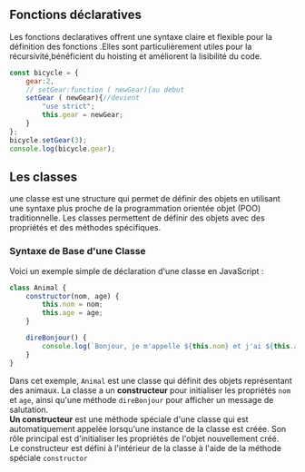 ## Fonctions déclaratives
Les fonctions declaratives offrent une syntaxe claire et flexible pour la définition des fonctions .Elles sont particulièrement utiles pour la récursivité,bénéficient du hoisting et améliorent la lisibilité du code.  
```js
const bicycle = {
    gear:2,
    // setGear:function ( newGear){au debut
    setGear ( newGear){//devient 
        "use strict";
        this.gear = newGear;
    }
};
bicycle.setGear(3);
console.log(bicycle.gear);
```


## Les classes

une classe est une structure qui permet de définir des objets en utilisant une syntaxe plus proche de la programmation orientée objet (POO) traditionnelle. Les classes permettent de définir des objets avec des propriétés et des méthodes spécifiques.  
### Syntaxe de Base d'une Classe
Voici un exemple simple de déclaration d'une classe en JavaScript :  
```js
class Animal {
    constructor(nom, age) {
        this.nom = nom;
        this.age = age;
    }

    direBonjour() {
        console.log(`Bonjour, je m'appelle ${this.nom} et j'ai ${this.age} ans.`);
    }
}
```
Dans cet exemple, `Animal` est une classe qui définit des objets représentant des animaux. La classe a un **constructeur** pour initialiser les propriétés `nom` et `age`, ainsi qu'une méthode `direBonjour` pour afficher un message de salutation.  
**Un constructeur** est une méthode spéciale d'une classe qui est automatiquement appelée lorsqu'une instance de la classe est créée. Son rôle principal est d'initialiser les propriétés de l'objet nouvellement créé.  
Le constructeur est défini à l'intérieur de la classe à l'aide de la méthode spéciale `constructor`